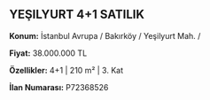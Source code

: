 ## YEŞILYURT 4+1 SATILIK

**Konum:** İstanbul Avrupa / Bakırköy / Yeşilyurt Mah. /

**Fiyat:** 38.000.000 TL

**Özellikler:** 4+1 | 210 m² | 3. Kat

**İlan Numarası:** P72368526
